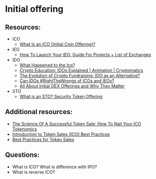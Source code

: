 # Initial offering

## Resources:

* ICO
  - [What Is an ICO (Initial Coin Offering)?](https://academy.binance.com/en/articles/what-is-an-ico)
* IEO
  - [How To Launch Your IEO: Guide For Projects + List of Exchanges](https://hackernoon.com/how-to-launch-your-ieo-guide-for-projects-list-of-exchanges-dcebca23bcac)
* IDO
  - [What Happened to the Ico?](https://hackernoon.com/what-happened-to-the-ico-wo2l37qu)
  - [Crypto Education: IDOs Explained | Animation | Cryptomatics](https://www.youtube.com/watch?v=M3I6Hs_AQbU)
  - [The Evolution of Crypto Fundraising: IDO as an Alternative?](https://hackernoon.com/the-evolution-of-crypto-fundraising-ido-as-an-alternative)
  - [Can IDOs #RightTheWrongs of ICOs and IEOs?](https://hackernoon.com/can-idos-rightthewrongs-of-icos-and-ieos-vx1s35on)
  - [All About Initial DEX Offerings and Why They Matter](https://hackernoon.com/all-about-initial-dex-offerings-and-why-they-matter)
* STO
  - [What is an STO? Security Token Offering](https://www.youtube.com/watch?v=oHkspZEokY4&t=7s)

## Additional resources:
* [The Science Of A Successful Token Sale: How To Nail Your ICO Tokenomics](https://maxya.mp/the-science-of-a-successful-token-sale-how-to-nail-your-ico-tokenomics)
* [Introduction to Token Sales (ICO) Best Practices](https://www.pwc.com/gx/en/financial-services/pdf/introduction-to-token-sales-ico-best-practices.pdf)
* [Best Practices for Token Sales](https://ftahk.org/system/files/2019-07/FTAHK%20Best%20Practices%20for%20Token%20Sales%20-%20Version%202_0%20-%20October%202018.pdf)

## Questions:

* What is ICO? What is difference with IPO?
* What is reverse ICO?

